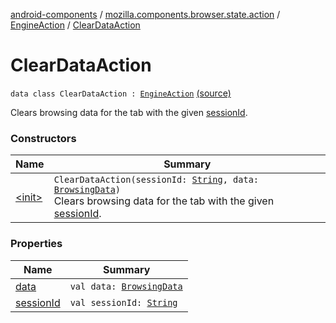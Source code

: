 [android-components](../../../index.md) / [mozilla.components.browser.state.action](../../index.md) / [EngineAction](../index.md) / [ClearDataAction](./index.md)

# ClearDataAction

`data class ClearDataAction : `[`EngineAction`](../index.md) [(source)](https://github.com/mozilla-mobile/android-components/blob/master/components/browser/state/src/main/java/mozilla/components/browser/state/action/BrowserAction.kt#L515)

Clears browsing data for the tab with the given [sessionId](session-id.md).

### Constructors

| Name | Summary |
|---|---|
| [&lt;init&gt;](-init-.md) | `ClearDataAction(sessionId: `[`String`](https://kotlinlang.org/api/latest/jvm/stdlib/kotlin/-string/index.html)`, data: `[`BrowsingData`](../../../mozilla.components.concept.engine/-engine/-browsing-data/index.md)`)`<br>Clears browsing data for the tab with the given [sessionId](session-id.md). |

### Properties

| Name | Summary |
|---|---|
| [data](data.md) | `val data: `[`BrowsingData`](../../../mozilla.components.concept.engine/-engine/-browsing-data/index.md) |
| [sessionId](session-id.md) | `val sessionId: `[`String`](https://kotlinlang.org/api/latest/jvm/stdlib/kotlin/-string/index.html) |
